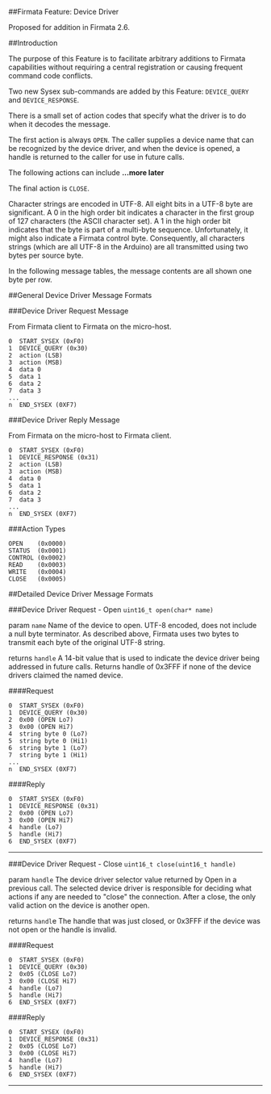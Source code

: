 ##Firmata Feature: Device Driver

Proposed for addition in Firmata 2.6.

##Introduction

The purpose of this Feature is to facilitate arbitrary additions to Firmata capabilities without requiring a central registration or causing frequent command code conflicts.

Two new Sysex sub-commands are added by this Feature: `DEVICE_QUERY` and `DEVICE_RESPONSE`.

There is a small set of action codes that specify what the driver is to do when it decodes the message.  

The first action is always `OPEN`.  The caller supplies a device name that can be recognized by the device driver, and when the device is opened, a handle is returned to the caller for use in future calls.

The following actions can include **...more later**

The final action is `CLOSE`.

Character strings are encoded in UTF-8.  All eight bits in a UTF-8 byte are
significant.  A 0 in the high order bit indicates a character in the first group of 127 characters (the ASCII character set).  A 1 in the high order bit
indicates that the byte is part of a multi-byte sequence. Unfortunately, it
might also indicate a Firmata control byte.  Consequently, all characters
strings (which are all UTF-8 in the Arduino) are all transmitted using two bytes
per source byte.

In the following message tables, the message contents are all shown one byte per row.

##General Device Driver Message Formats


###Device Driver Request Message

From Firmata client to Firmata on the micro-host.

	0  START_SYSEX (0xF0)  
	1  DEVICE_QUERY (0x30)  
	2  action (LSB)  
	3  action (MSB)  
	4  data 0  
	5  data 1  
	6  data 2  
	7  data 3  
	...  
	n  END_SYSEX (0XF7)  

###Device Driver Reply Message

From Firmata on the micro-host to Firmata client.


	0  START_SYSEX (0xF0)
	1  DEVICE_RESPONSE (0x31)
	2  action (LSB)
	3  action (MSB)
	4  data 0
	5  data 1
	6  data 2
	7  data 3
	...
	n  END_SYSEX (0XF7)


###Action Types

	OPEN    (0x0000)
	STATUS  (0x0001)
	CONTROL (0x0002)
	READ    (0x0003)
	WRITE   (0x0004)
	CLOSE   (0x0005)


##Detailed Device Driver Message Formats

###Device Driver Request - Open
`uint16_t open(char* name)`

param `name` Name of the device to open.  UTF-8 encoded, does not include a null byte terminator.  As described above, Firmata uses two bytes to transmit each 
byte of the original UTF-8 string.

returns `handle` A 14-bit value that is used to indicate the device driver being
addressed in future calls.  Returns handle of 0x3FFF if none of the device drivers claimed the named device.

####Request

	0  START_SYSEX (0xF0)
	1  DEVICE_QUERY (0x30)
	2  0x00 (OPEN Lo7)
	3  0x00 (OPEN Hi7)
	4  string byte 0 (Lo7)
	5  string byte 0 (Hi1) 
	6  string byte 1 (Lo7)
	7  string byte 1 (Hi1)
	...
	n  END_SYSEX (0XF7)


####Reply

	0  START_SYSEX (0xF0)
	1  DEVICE_RESPONSE (0x31)
	2  0x00 (OPEN Lo7)
	3  0x00 (OPEN Hi7)
	4  handle (Lo7)
	5  handle (Hi7) 
	6  END_SYSEX (0XF7)

---
###Device Driver Request - Close
`uint16_t close(uint16_t handle)`

param `handle` The device driver selector value returned by Open in a previous
call.  The selected device driver is responsible for deciding what actions if any are needed to "close" the connection.  After a close, the only valid action on the device is another open.

returns `handl`e The handle that was just closed, or 0x3FFF if the device was 
not open or the handle is invalid.

####Request

	0  START_SYSEX (0xF0)
	1  DEVICE_QUERY (0x30)
	2  0x05 (CLOSE Lo7)
	3  0x00 (CLOSE Hi7)
	4  handle (Lo7)
	5  handle (Hi7) 
	6  END_SYSEX (0XF7)

####Reply


	0  START_SYSEX (0xF0)
	1  DEVICE_RESPONSE (0x31)
	2  0x05 (CLOSE Lo7)
	3  0x00 (CLOSE Hi7)
	4  handle (Lo7)
	5  handle (Hi7) 
	6  END_SYSEX (0XF7)

---







